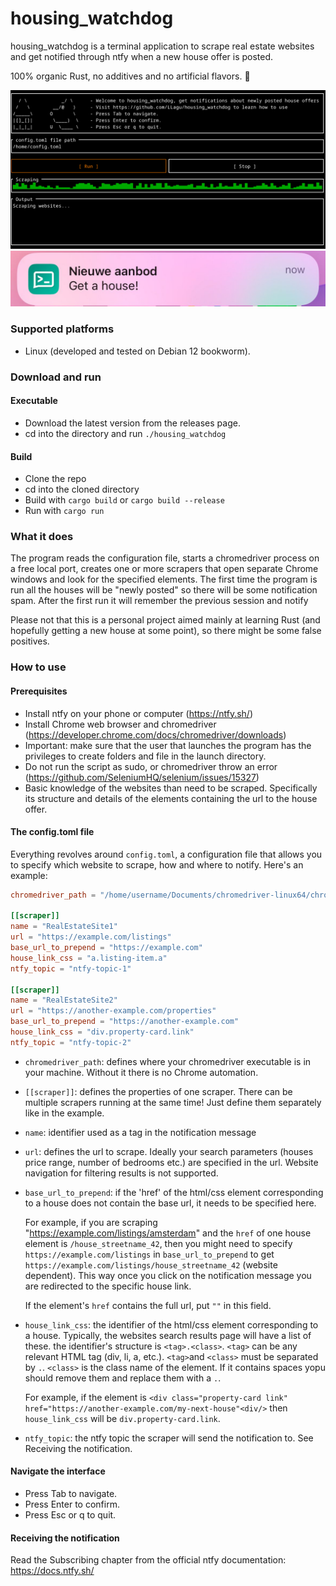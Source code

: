 # housing_watchdog
housing_watchdog is a terminal application to scrape real estate websites and get notified through ntfy when a new house offer is posted. 

100% organic Rust, no additives and no artificial flavors. :crab:

![Alt text](/house_watchdog_screenshot.png?raw=true)
![Alt text](/notification_screenshot.jpeg?raw=true)

### Supported platforms
- Linux (developed and tested on Debian 12 bookworm).

### Download and run
#### Executable
- Download the latest version from the releases page.
- cd into the directory and run `./housing_watchdog`

#### Build
- Clone the repo 
- cd into the cloned directory
- Build with `cargo build` or `cargo build --release`
- Run with `cargo run` 

### What it does
The program reads the configuration file, starts a chromedriver process on a free local port, creates one or more scrapers that open separate Chrome windows and look for the specified elements.
The first time the program is run all the houses will be "newly posted" so there will be some notification spam.
After the first run it will remember the previous session and notify 

Please not that this is a personal project aimed mainly at learning Rust (and hopefully getting a new house at some point), so there might be some false positives.

### How to use
#### Prerequisites
- Install ntfy on your phone or computer (https://ntfy.sh/)
- Install Chrome web browser and chromedriver (https://developer.chrome.com/docs/chromedriver/downloads)
- Important: make sure that the user that launches the program has the privileges to create folders and file in the launch directory.
- Do not run the script as sudo, or chromedriver throw an error (https://github.com/SeleniumHQ/selenium/issues/15327)
- Basic knowledge of the websites than need to be scraped. Specifically its structure and details of the elements containing the url to the house offer.

#### The config.toml file
Everything revolves around `config.toml`, a configuration file that allows you to specify which website to scrape, how and where to notify. 
Here's an example:

```toml
chromedriver_path = "/home/username/Documents/chromedriver-linux64/chromedriver"

[[scraper]]
name = "RealEstateSite1"
url = "https://example.com/listings"
base_url_to_prepend = "https://example.com"
house_link_css = "a.listing-item.a"
ntfy_topic = "ntfy-topic-1"

[[scraper]]
name = "RealEstateSite2"
url = "https://another-example.com/properties"
base_url_to_prepend = "https://another-example.com"
house_link_css = "div.property-card.link"
ntfy_topic = "ntfy-topic-2"
```

- `chromedriver_path`: defines where your chromedriver executable is in your machine. Without it there is no Chrome automation.

- `[[scraper]]`: defines the properties of one scraper. There can be multiple scrapers running at the same time! Just define them separately like in the example.

- `name`: identifier used as a tag in the notification message

- `url`: defines the url to scrape. Ideally your search parameters (houses price range, number of bedrooms etc.) are specified in the url. Website navigation for filtering results is not supported.

- `base_url_to_prepend`: if the 'href' of the html/css element corresponding to a house does not contain the base url, it needs to be specified here.
  
  For example, if you are scraping "https://example.com/listings/amsterdam" and the `href` of one house element is `/house_streetname_42`, then you might need to specify 
  `https://example.com/listings` in `base_url_to_prepend` to get `https://example.com/listings/house_streetname_42` (website dependent). This way once you click on the notification
  message you are redirected to the specific house link.

  If the element's `href` contains the full url, put `""` in this field.

- `house_link_css`: the identifier of the html/css element corresponding to a house. Typically, the websites search results page will have a list of these.
the identifier's structure is `<tag>.<class>`. `<tag>` can be any relevant HTML tag (div, li, a, etc.). `<tag>`and `<class>` must be separated by `.`. 
`<class>` is the class name of the element. If it contains spaces yopu should remove them and replace them with a `.`. 

  For example, if the element is `<div class="property-card link" href="https://another-example.com/my-next-house"<div/>` then `house_link_css` will be `div.property-card.link`.

- `ntfy_topic`: the ntfy topic the scraper will send the notification to. See Receiving the notification.

#### Navigate the interface
- Press Tab to navigate.
- Press Enter to confirm.
- Press Esc or q to quit.

#### Receiving the notification
Read the Subscribing chapter from the official ntfy documentation: https://docs.ntfy.sh/
